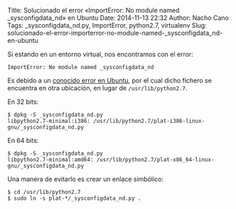 Title: Solucionado el error «ImportError: No module named _sysconfigdata_nd» en Ubuntu
Date: 2014-11-13 22:32
Author: Nacho Cano
Tags: _sysconfigdata_nd.py, ImportError, python2.7, virtualenv
Slug: solucionado-el-error-importerror-no-module-named-_sysconfigdata_nd-en-ubuntu

Si estando en un entorno virtual, nos encontramos con el error:

    ImportError: No module named _sysconfigdata_nd

Es debido a un [conocido error en Ubuntu][], por el cual dicho fichero
se encuentra en otra ubicación, en lugar de `/usr/lib/python2.7`.

En 32 bits:

    $ dpkg -S _sysconfigdata_nd.py
    libpython2.7-minimal:i386: /usr/lib/python2.7/plat-i386-linux-gnu/_sysconfigdata_nd.py

En 64 bits:

    $ dpkg -S _sysconfigdata_nd.py
    libpython2.7-minimal:amd64: /usr/lib/python2.7/plat-x86_64-linux-gnu/_sysconfigdata_nd.py

Una manera de evitarlo es crear un enlace simbólico:

    $ cd /usr/lib/python2.7
    $ sudo ln -s plat-*/_sysconfigdata_nd.py .

  [conocido error en Ubuntu]: https://bugs.launchpad.net/ubuntu/+source/python2.7/+bug/1115466
    "conocido error en Ubuntu"
